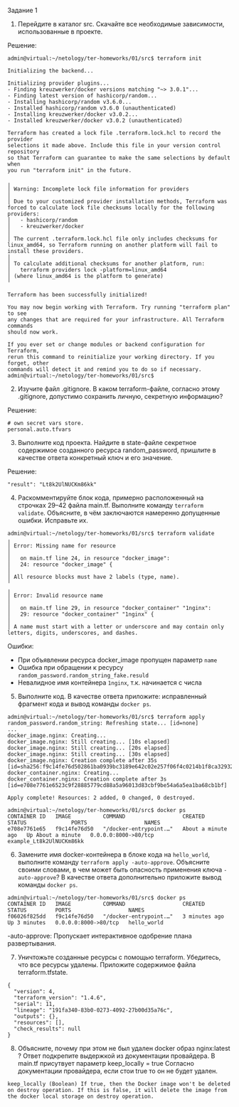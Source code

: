 Задание 1

1. Перейдите в каталог src. Скачайте все необходимые зависимости, использованные в проекте.

Решение:

```
admin@virtual:~/netology/ter-homeworks/01/src$ terraform init

Initializing the backend...

Initializing provider plugins...
- Finding kreuzwerker/docker versions matching "~> 3.0.1"...
- Finding latest version of hashicorp/random...
- Installing hashicorp/random v3.6.0...
- Installed hashicorp/random v3.6.0 (unauthenticated)
- Installing kreuzwerker/docker v3.0.2...
- Installed kreuzwerker/docker v3.0.2 (unauthenticated)

Terraform has created a lock file .terraform.lock.hcl to record the provider
selections it made above. Include this file in your version control repository
so that Terraform can guarantee to make the same selections by default when
you run "terraform init" in the future.

╷
│ Warning: Incomplete lock file information for providers
│ 
│ Due to your customized provider installation methods, Terraform was forced to calculate lock file checksums locally for the following providers:
│   - hashicorp/random
│   - kreuzwerker/docker
│ 
│ The current .terraform.lock.hcl file only includes checksums for linux_amd64, so Terraform running on another platform will fail to install these providers.
│ 
│ To calculate additional checksums for another platform, run:
│   terraform providers lock -platform=linux_amd64
│ (where linux_amd64 is the platform to generate)
╵

Terraform has been successfully initialized!

You may now begin working with Terraform. Try running "terraform plan" to see
any changes that are required for your infrastructure. All Terraform commands
should now work.

If you ever set or change modules or backend configuration for Terraform,
rerun this command to reinitialize your working directory. If you forget, other
commands will detect it and remind you to do so if necessary.
admin@virtual:~/netology/ter-homeworks/01/src$ 
```

2. Изучите файл .gitignore. В каком terraform-файле, согласно этому .gitignore, допустимо сохранить личную, секретную информацию?

Решение:

```
# own secret vars store.
personal.auto.tfvars
```

3. Выполните код проекта. Найдите в state-файле секретное содержимое созданного ресурса random_password, пришлите в качестве ответа конкретный ключ и его значение.

Решение:

```
"result": "Lt8k2UlNUCKm86kk"
```

4. Раскомментируйте блок кода, примерно расположенный на строчках 29–42 файла main.tf. Выполните команду `terraform validate`. Объясните, в чём заключаются намеренно допущенные ошибки. Исправьте их.

```
admin@virtual:~/netology/ter-homeworks/01/src$ terraform validate
╷
│ Error: Missing name for resource
│ 
│   on main.tf line 24, in resource "docker_image":
│   24: resource "docker_image" {
│ 
│ All resource blocks must have 2 labels (type, name).
╵
╷
│ Error: Invalid resource name
│ 
│   on main.tf line 29, in resource "docker_container" "1nginx":
│   29: resource "docker_container" "1nginx" {
│ 
│ A name must start with a letter or underscore and may contain only letters, digits, underscores, and dashes.
```

Ошибки:

- При объявлении ресурса docker_image пропущен параметр `name`
- Ошибка при обращении к ресурсу `random_password.random_string_fake.resuld`
- Невалидное имя контейнера `1nginx`, т.к. начинается с числа

5. Выполните код. В качестве ответа приложите: исправленный фрагмент кода и вывод команды `docker ps`.

```
admin@virtual:~/netology/ter-homeworks/01/src$ terraform apply   
random_password.random_string: Refreshing state... [id=none]
...
docker_image.nginx: Creating...
docker_image.nginx: Still creating... [10s elapsed]
docker_image.nginx: Still creating... [20s elapsed]
docker_image.nginx: Still creating... [30s elapsed]
docker_image.nginx: Creation complete after 35s [id=sha256:f9c14fe76d502861ba0939bc3189e642c02e257f06f4c0214b1f8ca329326cdanginx:latest]
docker_container.nginx: Creating...
docker_container.nginx: Creation complete after 3s [id=e708e7761e6523c9f28885779cd88a5a96013d83cbf9be54a6a5ea1ba68cb1bf]

Apply complete! Resources: 2 added, 0 changed, 0 destroyed.
```

```
admin@virtual:~/netology/ter-homeworks/01/src$ docker ps
CONTAINER ID   IMAGE          COMMAND                  CREATED              STATUS              PORTS                  NAMES
e708e7761e65   f9c14fe76d50   "/docker-entrypoint.…"   About a minute ago   Up About a minute   0.0.0.0:8000->80/tcp   example_Lt8k2UlNUCKm86kk
```

6. Замените имя docker-контейнера в блоке кода на `hello_world`, выполните команду `terraform apply -auto-approve`. Объясните своими словами, в чем может быть опасность применения ключа `-auto-approve`? В качестве ответа дополнительно приложите вывод команды `docker ps`.

```
admin@virtual:~/netology/ter-homeworks/01/src$ docker ps
CONTAINER ID   IMAGE          COMMAND                  CREATED         STATUS         PORTS                  NAMES
f06026f825dd   f9c14fe76d50   "/docker-entrypoint.…"   3 minutes ago   Up 3 minutes   0.0.0.0:8000->80/tcp   hello_world
```
-auto-approve: Пропускает интерактивное одобрение плана развертывания.

7. Уничтожьте созданные ресурсы с помощью terraform. Убедитесь, что все ресурсы удалены. Приложите содержимое файла terraform.tfstate.

```
{
  "version": 4,
  "terraform_version": "1.4.6",
  "serial": 11,
  "lineage": "191fa340-83b0-0273-4092-27b00d35a76c",
  "outputs": {},
  "resources": [],
  "check_results": null
}
```

8. Объясните, почему при этом не был удален docker образ nginx:latest ? Ответ подкрепите выдержкой из документации провайдера.
В main.tf присутвует параметр keep_locally = true Согласно документации провайдера, если стои true то он не будет удален.

```
keep_locally (Boolean) If true, then the Docker image won't be deleted on destroy operation. If this is false, it will delete the image from the docker local storage on destroy operation.
```
